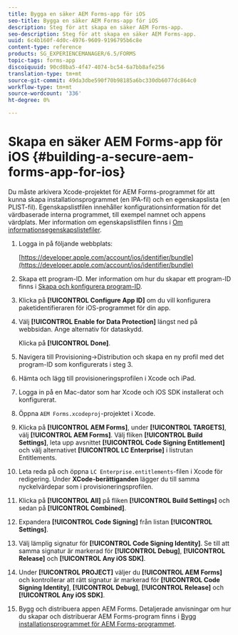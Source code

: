 ```yaml
---
title: Bygga en säker AEM Forms-app för iOS
seo-title: Bygga en säker AEM Forms-app för iOS
description: Steg för att skapa en säker AEM Forms-app.
seo-description: Steg för att skapa en säker AEM Forms-app.
uuid: 6c4b160f-4d0c-4976-9609-9196795b6c8e
content-type: reference
products: SG_EXPERIENCEMANAGER/6.5/FORMS
topic-tags: forms-app
discoiquuid: 90cd8ba5-4f47-4074-bc54-6a7bb8afe256
translation-type: tm+mt
source-git-commit: 49da3dbe590f70b98185a6bc330db6077dc864c0
workflow-type: tm+mt
source-wordcount: '336'
ht-degree: 0%

---
```



# Skapa en säker AEM Forms-app för iOS {#building-a-secure-aem-forms-app-for-ios}

Du måste arkivera Xcode-projektet för AEM Forms-programmet för att kunna skapa installationsprogrammet (en IPA-fil) och en egenskapslista (en PLIST-fil). Egenskapslistfilen innehåller konfigurationsinformation för det värdbaserade interna programmet, till exempel namnet och appens värdplats. Mer information om egenskapslistfilen finns i [Om informationsegenskapslistefiler](https://developer.apple.com/library/ios/#documentation/general/Reference/InfoPlistKeyReference/Articles/AboutInformationPropertyListFiles.html).

1. Logga in på följande webbplats:

   [https://developer.apple.com/account/ios/identifier/bundle](https://developer.apple.com/account/ios/identifier/bundle)

1. Skapa ett program-ID. Mer information om hur du skapar ett program-ID finns i [Skapa och konfigurera program-ID](https://developer.apple.com/library/ios/documentation/IDEs/Conceptual/AppDistributionGuide/MaintainingProfiles/MaintainingProfiles.html).
1. Klicka på **[!UICONTROL Configure App ID]** om du vill konfigurera paketidentifieraren för iOS-programmet för din app.
1. Välj **[!UICONTROL Enable for Data Protection]** längst ned på webbsidan. Ange alternativ för dataskydd.

   Klicka på **[!UICONTROL Done]**.

1. Navigera till Provisioning->Distribution och skapa en ny profil med det program-ID som konfigurerats i steg 3.
1. Hämta och lägg till provisioneringsprofilen i Xcode och iPad.
1. Logga in på en Mac-dator som har Xcode och iOS SDK installerat och konfigurerat.
1. Öppna `AEM Forms.xcodeproj`-projektet i Xcode.
1. Klicka på **[!UICONTROL AEM Forms]**, under **[!UICONTROL TARGETS]**, välj **[!UICONTROL AEM Forms]**. Välj fliken **[!UICONTROL Build Settings]**, leta upp avsnittet **[!UICONTROL Code Signing Entitlement]** och välj alternativet **[!UICONTROL LC Enterprise]** i listrutan Entitlements.
1. Leta reda på och öppna `LC Enterprise.entitlements`-filen i Xcode för redigering. Under **XCode-berättiganden** lägger du till samma nyckelvärdepar som i provisioneringsprofilen.
1. Klicka på **[!UICONTROL All]** på fliken **[!UICONTROL Build Settings]** och sedan på **[!UICONTROL Combined]**.
1. Expandera **[!UICONTROL Code Signing]** från listan **[!UICONTROL Settings]**.
1. Välj lämplig signatur för **[!UICONTROL Code Signing Identity]**. Se till att samma signatur är markerad för **[!UICONTROL Debug]**, **[!UICONTROL Release]** och **[!UICONTROL Any iOS SDK]**.
1. Under **[!UICONTROL PROJECT]** väljer du **[!UICONTROL AEM Forms]** och kontrollerar att rätt signatur är markerad för **[!UICONTROL Code Signing Identity]**, **[!UICONTROL Debug]**, **[!UICONTROL Release]** och **[!UICONTROL Any iOS SDK]**.
1. Bygg och distribuera appen AEM Forms. Detaljerade anvisningar om hur du skapar och distribuerar AEM Forms-program finns i [Bygg installationsprogrammet för AEM Forms-programmet](setup-xcode-project-build-installer.md#build-the-installer-for-the-mobile-workspace-app).
